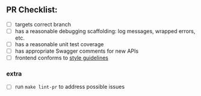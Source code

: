 ## PR Checklist:

- [ ] targets correct branch
- [ ] has a reasonable debugging scaffolding: log messages, wrapped errors, etc.
- [ ] has a reasonable unit test coverage
- [ ] has appropriate Swagger comments for new APIs
- [ ] frontend conforms to [style guidelines](https://portainer.atlassian.net/wiki/spaces/TECH/pages/45023521/Front-end+Style+Guide) 

### extra

- [ ] run `make lint-pr` to address possible issues
